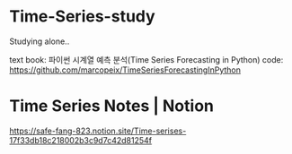 # Time-Series-study
Studying alone..

text book: 파이썬 시계열 예측 분석(Time Series Forecasting in Python)
code: https://github.com/marcopeix/TimeSeriesForecastingInPython

# Time Series Notes | Notion
https://safe-fang-823.notion.site/Time-serises-17f33db18c218002b3c9d7c42d81254f
